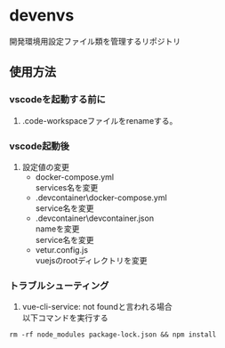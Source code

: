 # devenvs
開発環境用設定ファイル類を管理するリポジトリ

## 使用方法
### vscodeを起動する前に
1. .code-workspaceファイルをrenameする。

### vscode起動後
1. 設定値の変更
    - docker-compose.yml  
    services名を変更
    - .devcontainer\docker-compose.yml  
    service名を変更
    - .devcontainer\devcontainer.json  
    nameを変更  
    service名を変更
    - vetur.config.js  
    vuejsのrootディレクトリを変更

### トラブルシューティング
1. vue-cli-service: not foundと言われる場合  
以下コマンドを実行する
```
rm -rf node_modules package-lock.json && npm install
```
